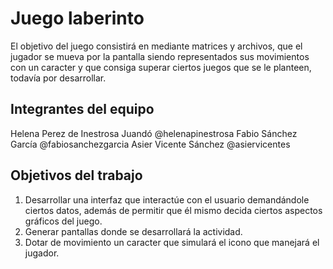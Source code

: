 # Juego laberinto

El objetivo del juego consistirá en mediante matrices y archivos, que el jugador se mueva por la pantalla siendo representados sus movimientos con un caracter y que consiga superar ciertos juegos que se le planteen, todavía por desarrollar. 

## Integrantes del equipo

Helena Perez de Inestrosa Juandó @helenapinestrosa
Fabio Sánchez García @fabiosanchezgarcia
Asier Vicente Sánchez @asiervicentes

## Objetivos del trabajo

1. Desarrollar una interfaz que interactúe con el usuario demandándole ciertos datos, además de permitir que él mismo decida ciertos aspectos gráficos del juego.
2. Generar pantallas donde se desarrollará la actividad.
3. Dotar de movimiento un caracter que simulará el icono que manejará el jugador.
